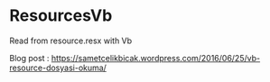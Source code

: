 # ResourcesVb
Read from resource.resx with Vb

Blog post : https://sametcelikbicak.wordpress.com/2016/06/25/vb-resource-dosyasi-okuma/
